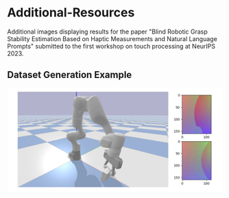 # Additional-Resources
Additional images displaying results for the paper "Blind Robotic Grasp Stability Estimation Based on Haptic Measurements and Natural Language Prompts" submitted to the first workshop on touch processing at NeurIPS 2023.

## Dataset Generation Example

![Robot arm grasping a camera](https://github.com/jmgiannikos/Additional-Resources/blob/main/grasp_interaction_camera_example.png)
